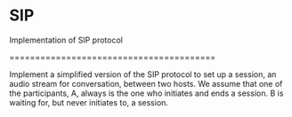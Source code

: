SIP
===

Implementation of SIP protocol

========================================

Implement a simplified version of the SIP protocol to set up a session, an audio stream for conversation, 
between two hosts. We assume that one of the participants, A, always is the one who initiates and ends a 
session. B is waiting for, but never initiates to, a session.


